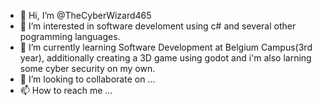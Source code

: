 - 👋 Hi, I’m @TheCyberWizard465
- 👀 I’m interested in software develoment using c# and several other pogramming languages.
- 🌱 I’m currently learning Software Development at Belgium Campus(3rd year), additionally creating a 3D game using godot and i'm also larning some cyber security on my own.
- 💞️ I’m looking to collaborate on ...
- 📫 How to reach me ...

<!---
TheCyberWizard465/TheCyberWizard465 is a ✨ special ✨ repository because its `README.md` (this file) appears on your GitHub profile.
You can click the Preview link to take a look at your changes.
--->
